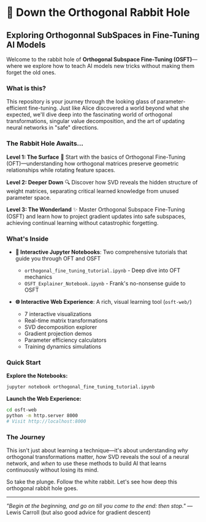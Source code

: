 # 🐇 Down the Orthogonal Rabbit Hole

## Exploring Orthogonnal SubSpaces in Fine-Tuning AI Models

Welcome to the rabbit hole of **Orthogonal Subspace Fine-Tuning (OSFT)**—where we explore how to teach AI models new tricks without making them forget the old ones.

### What is this?

This repository is your journey through the looking glass of parameter-efficient fine-tuning. Just like Alice discovered a world beyond what she expected, we'll dive deep into the fascinating world of orthogonal transformations, singular value decomposition, and the art of updating neural networks in "safe" directions.

### The Rabbit Hole Awaits...

**Level 1: The Surface** 🌅
Start with the basics of Orthogonal Fine-Tuning (OFT)—understanding how orthogonal matrices preserve geometric relationships while rotating feature spaces.

**Level 2: Deeper Down** 🔍
Discover how SVD reveals the hidden structure of weight matrices, separating critical learned knowledge from unused parameter space.

**Level 3: The Wonderland** ✨
Master Orthogonal Subspace Fine-Tuning (OSFT) and learn how to project gradient updates into safe subspaces, achieving continual learning without catastrophic forgetting.

### What's Inside

- **📓 Interactive Jupyter Notebooks**: Two comprehensive tutorials that guide you through OFT and OSFT
  - `orthogonal_fine_tuning_tutorial.ipynb` - Deep dive into OFT mechanics
  - `OSFT_Explainer_Notebook.ipynb` - Frank's no-nonsense guide to OSFT

- **🌐 Interactive Web Experience**: A rich, visual learning tool (`osft-web/`)
  - 7 interactive visualizations
  - Real-time matrix transformations
  - SVD decomposition explorer
  - Gradient projection demos
  - Parameter efficiency calculators
  - Training dynamics simulations

### Quick Start

**Explore the Notebooks:**
```bash
jupyter notebook orthogonal_fine_tuning_tutorial.ipynb
```

**Launch the Web Experience:**
```bash
cd osft-web
python -m http.server 8000
# Visit http://localhost:8000
```

### The Journey

This isn't just about learning a technique—it's about understanding *why* orthogonal transformations matter, *how* SVD reveals the soul of a neural network, and *when* to use these methods to build AI that learns continuously without losing its mind.

So take the plunge. Follow the white rabbit. Let's see how deep this orthogonal rabbit hole goes.

---

*"Begin at the beginning, and go on till you come to the end: then stop."*
— Lewis Carroll (but also good advice for gradient descent)
